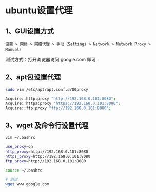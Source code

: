 # ubuntu设置代理

## 1、GUI设置方式

`设置 > 网络 > 网络代理 > 手动（Settings > Network > Network Proxy > Manual）`

测试方式：打开浏览器访问 google.com 即可

## 2、apt包设置代理

```sh
sudo vim /etc/apt/apt.conf.d/80proxy

Acquire::http:proxy "http://192.168.0.101:8080";
Acquire::https:proxy "https://192.168.0.101:8080";
Acquire::ftp:proxy "ftp://192.168.0.101:8080";
```

## 3、wget 及命令行设置代理

```sh
vim ~/.bashrc

use_proxy=on
http_proxy=http://192.168.0.101:8080
https_proxy=http://192.168.0.101:8080
ftp_proxy=http://192.168.0.101:8080

source ~/.bashrc

# 测试
wget www.google.com
```